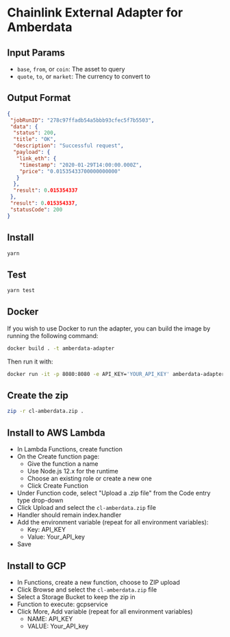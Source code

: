# Chainlink External Adapter for Amberdata

## Input Params

- `base`, `from`, or `coin`: The asset to query
- `quote`, `to`, or `market`: The currency to convert to

## Output Format

```json
{
 "jobRunID": "278c97ffadb54a5bbb93cfec5f7b5503",
 "data": {
  "status": 200,
  "title": "OK",
  "description": "Successful request",
  "payload": {
   "link_eth": {
    "timestamp": "2020-01-29T14:00:00.000Z",
    "price": "0.01535433700000000000"
   }
  },
  "result": 0.015354337
 },
 "result": 0.015354337,
 "statusCode": 200
}
```

## Install

```bash
yarn
```

## Test

```bash
yarn test
```

## Docker

If you wish to use Docker to run the adapter, you can build the image by running the following command:

```bash
docker build . -t amberdata-adapter
```

Then run it with:

```bash
docker run -it -p 8080:8080 -e API_KEY='YOUR_API_KEY' amberdata-adapter:latest
```


## Create the zip

```bash
zip -r cl-amberdata.zip .
```

## Install to AWS Lambda

- In Lambda Functions, create function
- On the Create function page:
  - Give the function a name
  - Use Node.js 12.x for the runtime
  - Choose an existing role or create a new one
  - Click Create Function
- Under Function code, select "Upload a .zip file" from the Code entry type drop-down
- Click Upload and select the `cl-amberdata.zip` file
- Handler should remain index.handler
- Add the environment variable (repeat for all environment variables):
  - Key: API_KEY
  - Value: Your_API_key
- Save


## Install to GCP

- In Functions, create a new function, choose to ZIP upload
- Click Browse and select the `cl-amberdata.zip` file
- Select a Storage Bucket to keep the zip in
- Function to execute: gcpservice
- Click More, Add variable (repeat for all environment variables)
  - NAME: API_KEY
  - VALUE: Your_API_key
